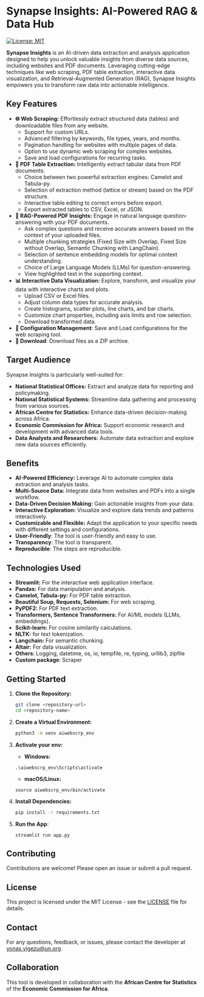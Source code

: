 # Synapse Insights: AI-Powered RAG & Data Hub

[![License: MIT](https://img.shields.io/badge/License-MIT-yellow.svg)](https://opensource.org/licenses/MIT)

**Synapse Insights** is an AI-driven data extraction and analysis application designed to help you unlock valuable insights from diverse data sources, including websites and PDF documents. Leveraging cutting-edge techniques like web scraping, PDF table extraction, interactive data visualization, and Retrieval-Augmented Generation (RAG), Synapse Insights empowers you to transform raw data into actionable intelligence.

## Key Features

*   **🌐 Web Scraping:** Effortlessly extract structured data (tables) and downloadable files from any website.
    *   Support for custom URLs.
    *   Advanced filtering by keywords, file types, years, and months.
    *   Pagination handling for websites with multiple pages of data.
    *   Option to use dynamic web scraping for complex websites.
    *   Save and load configurations for recurring tasks.
*   **📄 PDF Table Extraction:** Intelligently extract tabular data from PDF documents.
    *   Choice between two powerful extraction engines: Camelot and Tabula-py.
    *   Selection of extraction method (lattice or stream) based on the PDF structure.
    *   Interactive table editing to correct errors before export.
    *   Export extracted tables to CSV, Excel, or JSON.
*   **🤖 RAG-Powered PDF Insights:** Engage in natural language question-answering with your PDF documents.
    *   Ask complex questions and receive accurate answers based on the context of your uploaded files.
    *   Multiple chunking strategies (Fixed Size with Overlap, Fixed Size without Overlap, Semantic Chunking with LangChain).
    *   Selection of sentence embedding models for optimal context understanding.
    *   Choice of Large Language Models (LLMs) for question-answering.
    *   View highlighted text in the supporting context.
*   **📊 Interactive Data Visualization:** Explore, transform, and visualize your data with interactive charts and plots.
    *   Upload CSV or Excel files.
    *   Adjust column data types for accurate analysis.
    *   Create histograms, scatter plots, line charts, and bar charts.
    *   Customize chart properties, including axis limits and row selection.
    * Download transformed data.
* **🔄 Configuration Management**: Save and Load configurations for the web scraping tool.
* **💾 Download**: Download files as a ZIP archive.

## Target Audience

Synapse Insights is particularly well-suited for:

*   **National Statistical Offices:** Extract and analyze data for reporting and policymaking.
*   **National Statistical Systems:** Streamline data gathering and processing from various sources.
*   **African Centre for Statistics:** Enhance data-driven decision-making across Africa.
*   **Economic Commission for Africa:** Support economic research and development with advanced data tools.
*   **Data Analysts and Researchers:** Automate data extraction and explore new data sources efficiently.

## Benefits

*   **AI-Powered Efficiency:** Leverage AI to automate complex data extraction and analysis tasks.
*   **Multi-Source Data:** Integrate data from websites and PDFs into a single workflow.
*   **Data-Driven Decision Making:** Gain actionable insights from your data.
*   **Interactive Exploration:** Visualize and explore data trends and patterns interactively.
*   **Customizable and Flexible:** Adapt the application to your specific needs with different settings and configurations.
* **User-Friendly**: The tool is user-friendly and easy to use.
* **Transparency**: The tool is transparent.
* **Reproducible**: The steps are reproducible.

## Technologies Used

*   **Streamlit:** For the interactive web application interface.
*   **Pandas:** For data manipulation and analysis.
*   **Camelot, Tabula-py:** For PDF table extraction.
*   **Beautiful Soup, Requests, Selenium:** For web scraping.
*   **PyPDF2:** For PDF text extraction.
*   **Transformers, Sentence Transformers:** For AI/ML models (LLMs, embeddings).
*   **Scikit-learn:** For cosine similarity calculations.
* **NLTK:** for text tokenization.
* **Langchain:** For semantic chunking.
*   **Altair:** For data visualization.
* **Others**: Logging, datetime, os, io, tempfile, re, typing, urllib3, zipfile
* **Custom package**: Scraper

## Getting Started

1.  **Clone the Repository:**
    ```bash
    git clone <repository-url>
    cd <repository-name>
    ```

2.  **Create a Virtual Environment:**
    ```bash
    python3 -m venv aiwebscrp_env
    ```

3. **Activate your env:**
    * **Windows:**

    ```
    .\aiwebscrp_env\Scripts\activate
    ```

    * **macOS/Linux:**

    ```
    source aiwebscrp_env/bin/activate
    ```
4.  **Install Dependencies:**
    ```bash
    pip install -r requirements.txt
    ```
5. **Run the App**:
    ```
    streamlit run app.py
    ```

## Contributing

Contributions are welcome! Please open an issue or submit a pull request.

## License

This project is licensed under the MIT License - see the [LICENSE](LICENSE) file for details.

## Contact

For any questions, feedback, or issues, please contact the developer at [yonas.yigezu@un.org](mailto:yonas.yigezu@un.org).

## Collaboration

This tool is developed in collaboration with the **African Centre for Statistics** of the **Economic Commission for Africa**.

